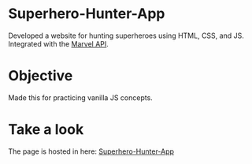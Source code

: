 # Superhero-Hunter-App
Developed a website for hunting superheroes using HTML, CSS, and JS. Integrated with the [Marvel API]( https://developer.marvel.com/docs ).
        
# Objective
Made this for practicing vanilla JS concepts.

# Take a look
The page is hosted in here: [Superhero-Hunter-App](https://anshukumar99.github.io/Superhero-Hunter-App/)
